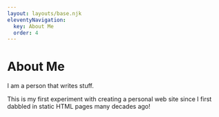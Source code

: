 ```yaml
---
layout: layouts/base.njk
eleventyNavigation:
  key: About Me
  order: 4
---
```

# About Me

I am a person that writes stuff.

This is my first experiment with creating a personal web site since I first dabbled in static HTML pages many decades ago!